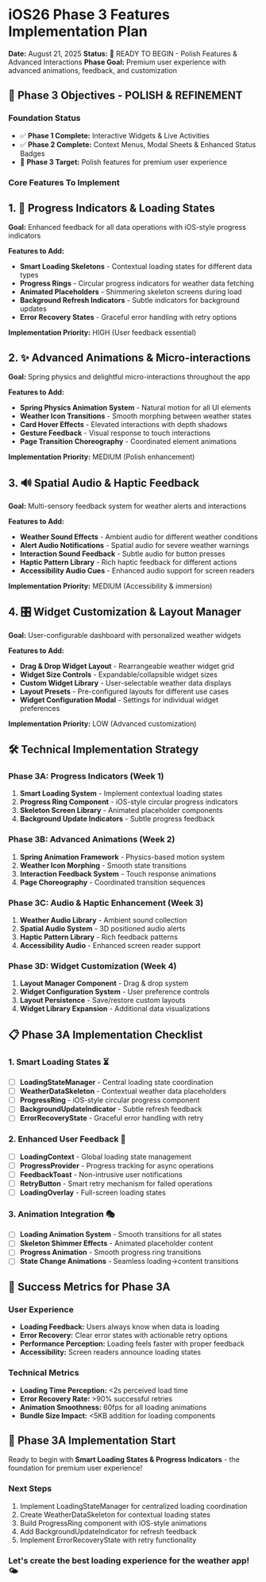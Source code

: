 # iOS26 Phase 3 Features Implementation Plan

**Date:** August 21, 2025 **Status:** 🚀 READY TO BEGIN - Polish Features & Advanced Interactions
**Phase Goal:** Premium user experience with advanced animations, feedback, and customization

## 🎯 Phase 3 Objectives - POLISH & REFINEMENT

### Foundation Status

- ✅ **Phase 1 Complete:** Interactive Widgets & Live Activities
- ✅ **Phase 2 Complete:** Context Menus, Modal Sheets & Enhanced Status Badges
- 🚀 **Phase 3 Target:** Polish features for premium user experience

### Core Features To Implement

## 1. 🔄 Progress Indicators & Loading States

**Goal:** Enhanced feedback for all data operations with iOS-style progress indicators

**Features to Add:**

- **Smart Loading Skeletons** - Contextual loading states for different data types
- **Progress Rings** - Circular progress indicators for weather data fetching
- **Animated Placeholders** - Shimmering skeleton screens during load
- **Background Refresh Indicators** - Subtle indicators for background updates
- **Error Recovery States** - Graceful error handling with retry options

**Implementation Priority:** HIGH (User feedback essential)

## 2. ✨ Advanced Animations & Micro-interactions

**Goal:** Spring physics and delightful micro-interactions throughout the app

**Features to Add:**

- **Spring Physics Animation System** - Natural motion for all UI elements
- **Weather Icon Transitions** - Smooth morphing between weather states
- **Card Hover Effects** - Elevated interactions with depth shadows
- **Gesture Feedback** - Visual response to touch interactions
- **Page Transition Choreography** - Coordinated element animations

**Implementation Priority:** MEDIUM (Polish enhancement)

## 3. 🔊 Spatial Audio & Haptic Feedback

**Goal:** Multi-sensory feedback system for weather alerts and interactions

**Features to Add:**

- **Weather Sound Effects** - Ambient audio for different weather conditions
- **Alert Audio Notifications** - Spatial audio for severe weather warnings
- **Interaction Sound Feedback** - Subtle audio for button presses
- **Haptic Pattern Library** - Rich haptic feedback for different actions
- **Accessibility Audio Cues** - Enhanced audio support for screen readers

**Implementation Priority:** MEDIUM (Accessibility & immersion)

## 4. 🎛️ Widget Customization & Layout Manager

**Goal:** User-configurable dashboard with personalized weather widgets

**Features to Add:**

- **Drag & Drop Widget Layout** - Rearrangeable weather widget grid
- **Widget Size Controls** - Expandable/collapsible widget sizes
- **Custom Widget Library** - User-selectable weather data displays
- **Layout Presets** - Pre-configured layouts for different use cases
- **Widget Configuration Modal** - Settings for individual widget preferences

**Implementation Priority:** LOW (Advanced customization)

## 🛠️ Technical Implementation Strategy

### Phase 3A: Progress Indicators (Week 1)

1. **Smart Loading System** - Implement contextual loading states
2. **Progress Ring Component** - iOS-style circular progress indicators
3. **Skeleton Screen Library** - Animated placeholder components
4. **Background Update Indicators** - Subtle progress feedback

### Phase 3B: Advanced Animations (Week 2)

1. **Spring Animation Framework** - Physics-based motion system
2. **Weather Icon Morphing** - Smooth state transitions
3. **Interaction Feedback System** - Touch response animations
4. **Page Choreography** - Coordinated transition sequences

### Phase 3C: Audio & Haptic Enhancement (Week 3)

1. **Weather Audio Library** - Ambient sound collection
2. **Spatial Audio System** - 3D positioned audio alerts
3. **Haptic Pattern Library** - Rich feedback patterns
4. **Accessibility Audio** - Enhanced screen reader support

### Phase 3D: Widget Customization (Week 4)

1. **Layout Manager Component** - Drag & drop system
2. **Widget Configuration System** - User preference controls
3. **Layout Persistence** - Save/restore custom layouts
4. **Widget Library Expansion** - Additional data visualizations

## 📋 Phase 3A Implementation Checklist

### 1. Smart Loading States ⏳

- [ ] **LoadingStateManager** - Central loading state coordination
- [ ] **WeatherDataSkeleton** - Contextual weather data placeholders
- [ ] **ProgressRing** - iOS-style circular progress component
- [ ] **BackgroundUpdateIndicator** - Subtle refresh feedback
- [ ] **ErrorRecoveryState** - Graceful error handling with retry

### 2. Enhanced User Feedback 🎯

- [ ] **LoadingContext** - Global loading state management
- [ ] **ProgressProvider** - Progress tracking for async operations
- [ ] **FeedbackToast** - Non-intrusive user notifications
- [ ] **RetryButton** - Smart retry mechanism for failed operations
- [ ] **LoadingOverlay** - Full-screen loading states

### 3. Animation Integration 🎭

- [ ] **Loading Animation System** - Smooth transitions for all states
- [ ] **Skeleton Shimmer Effects** - Animated placeholder content
- [ ] **Progress Animation** - Smooth progress ring transitions
- [ ] **State Change Animations** - Seamless loading→content transitions

## 🎯 Success Metrics for Phase 3A

### User Experience

- **Loading Feedback:** Users always know when data is loading
- **Error Recovery:** Clear error states with actionable retry options
- **Performance Perception:** Loading feels faster with proper feedback
- **Accessibility:** Screen readers announce loading states

### Technical Metrics

- **Loading Time Perception:** <2s perceived load time
- **Error Recovery Rate:** >90% successful retries
- **Animation Smoothness:** 60fps for all loading animations
- **Bundle Size Impact:** <5KB addition for loading components

## 🚀 Phase 3A Implementation Start

Ready to begin with **Smart Loading States & Progress Indicators** - the foundation for premium user
experience!

### Next Steps

1. Implement LoadingStateManager for centralized loading coordination
2. Create WeatherDataSkeleton for contextual loading states
3. Build ProgressRing component with iOS-style animations
4. Add BackgroundUpdateIndicator for refresh feedback
5. Implement ErrorRecoveryState with retry functionality

### Let's create the best loading experience for the weather app! 🌤️
